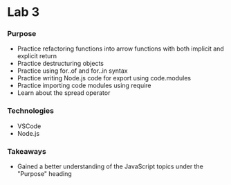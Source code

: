 # Lab 3

### Purpose
- Practice refactoring functions into arrow functions with both implicit and explicit return 
- Practice destructuring objects
- Practice using for..of and for..in syntax 
- Practice writing Node.js code for export using code.modules
- Practice importing code modules using require
- Learn about the spread operator  

### Technologies
- VSCode
- Node.js

### Takeaways
- Gained a better understanding of the JavaScript topics under the "Purpose" heading 

